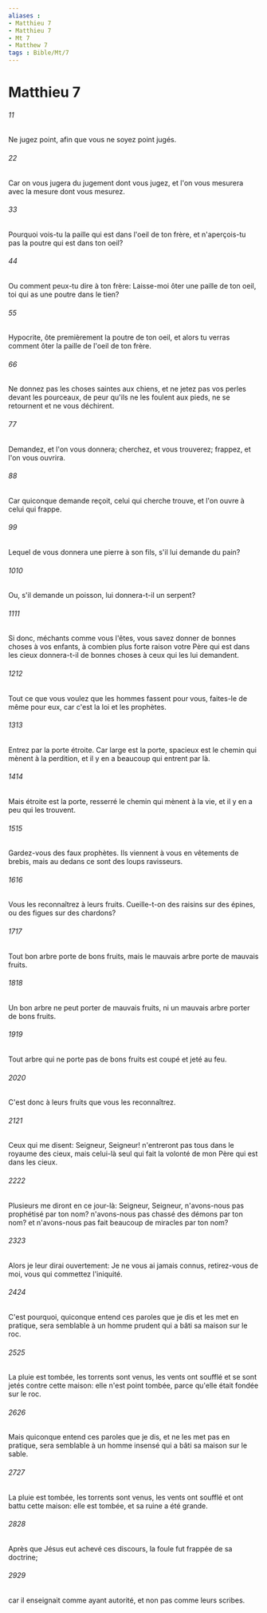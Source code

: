 ```yaml
---
aliases : 
- Matthieu 7
- Matthieu 7
- Mt 7
- Matthew 7
tags : Bible/Mt/7
---
```


# Matthieu 7

###### 11
Ne jugez point, afin que vous ne soyez point jugés.
###### 22
Car on vous jugera du jugement dont vous jugez, et l'on vous mesurera avec la mesure dont vous mesurez.
###### 33
Pourquoi vois-tu la paille qui est dans l'oeil de ton frère, et n'aperçois-tu pas la poutre qui est dans ton oeil?
###### 44
Ou comment peux-tu dire à ton frère: Laisse-moi ôter une paille de ton oeil, toi qui as une poutre dans le tien?
###### 55
Hypocrite, ôte premièrement la poutre de ton oeil, et alors tu verras comment ôter la paille de l'oeil de ton frère.
###### 66
Ne donnez pas les choses saintes aux chiens, et ne jetez pas vos perles devant les pourceaux, de peur qu'ils ne les foulent aux pieds, ne se retournent et ne vous déchirent.
###### 77
Demandez, et l'on vous donnera; cherchez, et vous trouverez; frappez, et l'on vous ouvrira.
###### 88
Car quiconque demande reçoit, celui qui cherche trouve, et l'on ouvre à celui qui frappe.
###### 99
Lequel de vous donnera une pierre à son fils, s'il lui demande du pain?
###### 1010
Ou, s'il demande un poisson, lui donnera-t-il un serpent?
###### 1111
Si donc, méchants comme vous l'êtes, vous savez donner de bonnes choses à vos enfants, à combien plus forte raison votre Père qui est dans les cieux donnera-t-il de bonnes choses à ceux qui les lui demandent.
###### 1212
Tout ce que vous voulez que les hommes fassent pour vous, faites-le de même pour eux, car c'est la loi et les prophètes.
###### 1313
Entrez par la porte étroite. Car large est la porte, spacieux est le chemin qui mènent à la perdition, et il y en a beaucoup qui entrent par là.
###### 1414
Mais étroite est la porte, resserré le chemin qui mènent à la vie, et il y en a peu qui les trouvent.
###### 1515
Gardez-vous des faux prophètes. Ils viennent à vous en vêtements de brebis, mais au dedans ce sont des loups ravisseurs.
###### 1616
Vous les reconnaîtrez à leurs fruits. Cueille-t-on des raisins sur des épines, ou des figues sur des chardons?
###### 1717
Tout bon arbre porte de bons fruits, mais le mauvais arbre porte de mauvais fruits.
###### 1818
Un bon arbre ne peut porter de mauvais fruits, ni un mauvais arbre porter de bons fruits.
###### 1919
Tout arbre qui ne porte pas de bons fruits est coupé et jeté au feu.
###### 2020
C'est donc à leurs fruits que vous les reconnaîtrez.
###### 2121
Ceux qui me disent: Seigneur, Seigneur! n'entreront pas tous dans le royaume des cieux, mais celui-là seul qui fait la volonté de mon Père qui est dans les cieux.
###### 2222
Plusieurs me diront en ce jour-là: Seigneur, Seigneur, n'avons-nous pas prophétisé par ton nom? n'avons-nous pas chassé des démons par ton nom? et n'avons-nous pas fait beaucoup de miracles par ton nom?
###### 2323
Alors je leur dirai ouvertement: Je ne vous ai jamais connus, retirez-vous de moi, vous qui commettez l'iniquité.
###### 2424
C'est pourquoi, quiconque entend ces paroles que je dis et les met en pratique, sera semblable à un homme prudent qui a bâti sa maison sur le roc.
###### 2525
La pluie est tombée, les torrents sont venus, les vents ont soufflé et se sont jetés contre cette maison: elle n'est point tombée, parce qu'elle était fondée sur le roc.
###### 2626
Mais quiconque entend ces paroles que je dis, et ne les met pas en pratique, sera semblable à un homme insensé qui a bâti sa maison sur le sable.
###### 2727
La pluie est tombée, les torrents sont venus, les vents ont soufflé et ont battu cette maison: elle est tombée, et sa ruine a été grande.
###### 2828
Après que Jésus eut achevé ces discours, la foule fut frappée de sa doctrine;
###### 2929
car il enseignait comme ayant autorité, et non pas comme leurs scribes.
